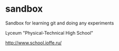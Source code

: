 sandbox
=======

Sandbox for learning git and doing any experiments

Lyceum "Physical-Technical High School"

http://www.school.ioffe.ru/
